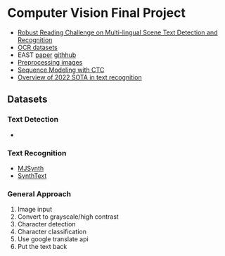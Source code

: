 # Computer Vision Final Project

- [Robust Reading Challenge on Multi-lingual Scene Text Detection and Recognition](https://arxiv.org/pdf/1907.00945.pdf)
- [OCR datasets](https://github.com/xinke-wang/OCRDatasets)
- EAST [paper](https://arxiv.org/pdf/1704.03155.pdf) [githhub](https://github.com/argman/EAST)
- [Preprocessing images](https://tesseract-ocr.github.io/tessdoc/ImproveQuality.html)
- [Sequence Modeling with CTC](https://distill.pub/2017/ctc/)
- [Overview of 2022 SOTA in text recognition](https://dilithjay.com/blog/sota-in-scene-text-recognition-2022)

## Datasets
### Text Detection
- 
### Text Recognition
- [MJSynth](https://www.robots.ox.ac.uk/~vgg/data/text/)
- [SynthText](https://www.robots.ox.ac.uk/~vgg/data/scenetext/)

### General Approach
1. Image input
2. Convert to grayscale/high contrast
3. Character detection
4. Character classification
5. Use google translate api
6. Put the text back
